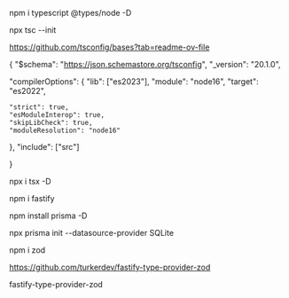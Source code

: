 npm i typescript @types/node -D

npx tsc --init

https://github.com/tsconfig/bases?tab=readme-ov-file

{
  "$schema": "https://json.schemastore.org/tsconfig",
  "_version": "20.1.0",

  "compilerOptions": {
    "lib": ["es2023"],
    "module": "node16",
    "target": "es2022",

    "strict": true,
    "esModuleInterop": true,
    "skipLibCheck": true,
    "moduleResolution": "node16"
  },
  "include": ["src"]

}

npx i tsx -D

npm i fastify

npm install prisma -D

npx prisma init --datasource-provider SQLite

npm i zod

https://github.com/turkerdev/fastify-type-provider-zod

fastify-type-provider-zod